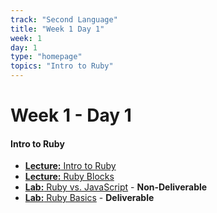 ```yaml
---
track: "Second Language"
title: "Week 1 Day 1"
week: 1
day: 1
type: "homepage"
topics: "Intro to Ruby" 
---
```



# Week 1 - Day 1

#### Intro to Ruby
- [**Lecture:** Intro to Ruby](/second-language/week-1/day-1/lecture-materials/intro-to-ruby)
- [**Lecture:** Ruby Blocks](/second-language/week-1/day-1/lecture-materials/ruby-blocks)
- [**Lab:** Ruby vs. JavaScript](/second-language/week-1/day-1/labs/ruby-vs-javascript) - **Non-Deliverable**
- [**Lab:** Ruby Basics](/second-language/week-1/day-1/labs/ruby-basics) - **Deliverable**
